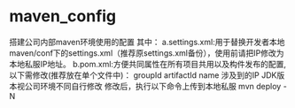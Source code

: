 # maven_config
搭建公司内部maven环境使用的配置
其中：
   a.settings.xml:用于替换开发者本地maven/conf下的settings.xml（推荐原settings.xml备份），使用前请把IP修改为本地私服IP地址。
   b.pom.xml:方便共同属性在所有项目共用以及构件发布的配置,以下需修改(推荐放在单个文件中)：
		  groupId
		  artifactId
		  name
		  涉及到的IP
		  JDK版本视公司环境不同自行修改
      修改后，执行以下命令上传到本地私服
        mvn deploy -N
